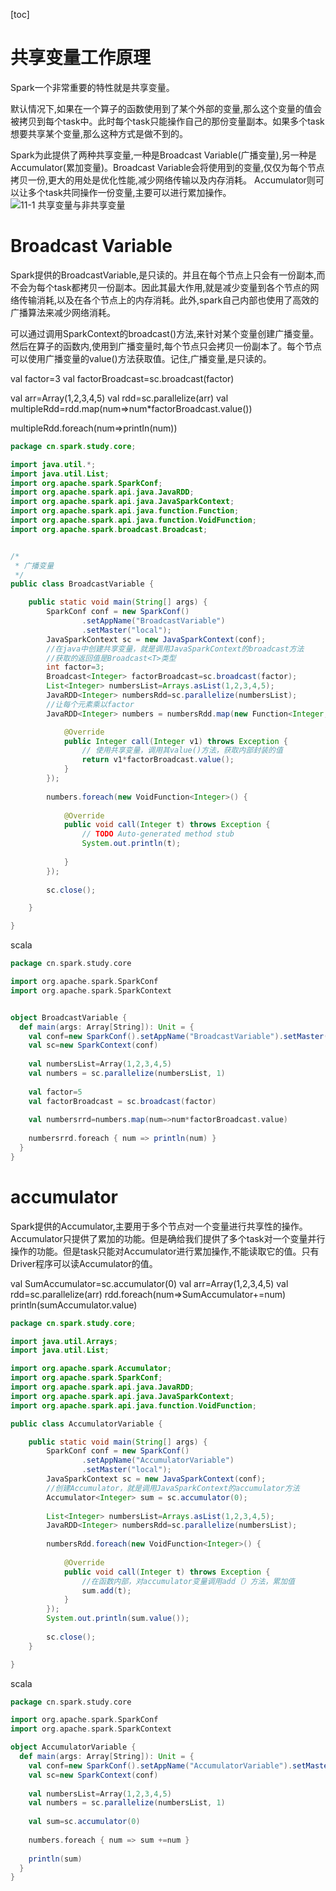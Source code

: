 [toc]
# 共享变量工作原理
 
Spark一个非常重要的特性就是共享变量。

默认情况下,如果在一个算子的函数使用到了某个外部的变量,那么这个变量的值会被拷贝到每个task中。此时每个task只能操作自己的那份变量副本。如果多个task想要共享某个变量,那么这种方式是做不到的。

Spark为此提供了两种共享变量,一种是Broadcast Variable(广播变量),另一种是Accumulator(累加变量)。Broadcast Variable会将使用到的变量,仅仅为每个节点拷贝一份,更大的用处是优化性能,减少网络传输以及内存消耗。
Accumulator则可以让多个task共同操作一份变量,主要可以进行累加操作。
![11-1 共享变量与非共享变量]()

# Broadcast Variable
Spark提供的BroadcastVariable,是只读的。并且在每个节点上只会有一份副本,而不会为每个task都拷贝一份副本。因此其最大作用,就是减少变量到各个节点的网络传输消耗,以及在各个节点上的内存消耗。此外,spark自己内部也使用了高效的广播算法来减少网络消耗。

可以通过调用SparkContext的broadcast()方法,来针对某个变量创建广播变量。然后在算子的函数内,使用到广播变量时,每个节点只会拷贝一份副本了。每个节点可以使用广播变量的value()方法获取值。记住,广播变量,是只读的。

val factor=3
val factorBroadcast=sc.broadcast(factor)

val arr=Array(1,2,3,4,5)
val rdd=sc.parallelize(arr)
val multipleRdd=rdd.map(num=>num*factorBroadcast.value())

multipleRdd.foreach(num=>printIn(num))

``` java
package cn.spark.study.core;

import java.util.*;
import java.util.List;
import org.apache.spark.SparkConf;
import org.apache.spark.api.java.JavaRDD;
import org.apache.spark.api.java.JavaSparkContext;
import org.apache.spark.api.java.function.Function;
import org.apache.spark.api.java.function.VoidFunction;
import org.apache.spark.broadcast.Broadcast;


/*
 * 广播变量
 */
public class BroadcastVariable {

	public static void main(String[] args) {
		SparkConf conf = new SparkConf()
				.setAppName("BroadcastVariable")
				.setMaster("local");
		JavaSparkContext sc = new JavaSparkContext(conf);
		//在java中创建共享变量，就是调用JavaSparkContext的broadcast方法
		//获取的返回值是Broadcast<T>类型
		int factor=3;
		Broadcast<Integer> factorBroadcast=sc.broadcast(factor);
		List<Integer> numbersList=Arrays.asList(1,2,3,4,5);
		JavaRDD<Integer> numbersRdd=sc.parallelize(numbersList);
		//让每个元素乘以factor
		JavaRDD<Integer> numbers = numbersRdd.map(new Function<Integer, Integer>() {

			@Override
			public Integer call(Integer v1) throws Exception {
				// 使用共享变量，调用其value()方法，获取内部封装的值
				return v1*factorBroadcast.value();
			}
		});
		
		numbers.foreach(new VoidFunction<Integer>() {
			
			@Override
			public void call(Integer t) throws Exception {
				// TODO Auto-generated method stub
				System.out.println(t);
				
			}
		});
		
		sc.close();

	}

}
```
scala

``` scala
package cn.spark.study.core

import org.apache.spark.SparkConf
import org.apache.spark.SparkContext


object BroadcastVariable {
  def main(args: Array[String]): Unit = {
    val conf=new SparkConf().setAppName("BroadcastVariable").setMaster("local")
    val sc=new SparkContext(conf)
    
    val numbersList=Array(1,2,3,4,5)
    val numbers = sc.parallelize(numbersList, 1)
    
    val factor=5
    val factorBroadcast = sc.broadcast(factor)
    
    val numbersrrd=numbers.map(num=>num*factorBroadcast.value)
    
    numbersrrd.foreach { num => println(num) }
  }
}
```

# accumulator

Spark提供的Accumulator,主要用于多个节点对一个变量进行共享性的操作。Accumulator只提供了累加的功能。但是确给我们提供了多个task对一个变量并行操作的功能。但是task只能对Accumulator进行累加操作,不能读取它的值。只有Driver程序可以读Accumulator的值。

val SumAccumulator=sc.accumulator(0)
val arr=Array(1,2,3,4,5)
val rdd=sc.parallelize(arr)
rdd.foreach(num=>SumAccumulator+=num)
println(sumAccumulator.value)

```java
package cn.spark.study.core;

import java.util.Arrays;
import java.util.List;

import org.apache.spark.Accumulator;
import org.apache.spark.SparkConf;
import org.apache.spark.api.java.JavaRDD;
import org.apache.spark.api.java.JavaSparkContext;
import org.apache.spark.api.java.function.VoidFunction;

public class AccumulatorVariable {

	public static void main(String[] args) {
		SparkConf conf = new SparkConf()
				.setAppName("AccumulatorVariable")
				.setMaster("local");
		JavaSparkContext sc = new JavaSparkContext(conf);
		//创建Accumulator，就是调用JavaSparkContext的accumulator方法
		Accumulator<Integer> sum = sc.accumulator(0);
		
		List<Integer> numbersList=Arrays.asList(1,2,3,4,5);
		JavaRDD<Integer> numbersRdd=sc.parallelize(numbersList);
		
		numbersRdd.foreach(new VoidFunction<Integer>() {
			
			@Override
			public void call(Integer t) throws Exception {
				//在函数内部，对accumulator变量调用add（）方法，累加值
				sum.add(t);
			}
		});
		System.out.println(sum.value());
		
		sc.close();
	}

}

```
scala
```scala
package cn.spark.study.core

import org.apache.spark.SparkConf
import org.apache.spark.SparkContext

object AccumulatorVariable {
  def main(args: Array[String]): Unit = {
    val conf=new SparkConf().setAppName("AccumulatorVariable").setMaster("local")
    val sc=new SparkContext(conf)
    
    val numbersList=Array(1,2,3,4,5)
    val numbers = sc.parallelize(numbersList, 1)
    
    val sum=sc.accumulator(0)
    
    numbers.foreach { num => sum +=num }
    
    println(sum)    
  }
}
```

